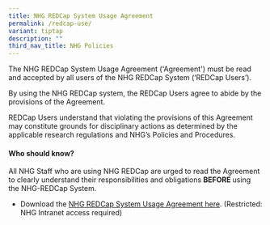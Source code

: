 ```yaml
---
title: NHG REDCap System Usage Agreement
permalink: /redcap-use/
variant: tiptap
description: ""
third_nav_title: NHG Policies
---
```

<p>The NHG REDCap System Usage Agreement ('Agreement') must be read and accepted
by all users of the NHG REDCap System (‘REDCap Users’).</p>
<p>By using the NHG REDCap system, the REDCap Users agree to abide by the
provisions of the Agreement.&nbsp;&nbsp;&nbsp; &nbsp;&nbsp;&nbsp;</p>
<p>REDCap Users understand that violating the provisions of this Agreement
may constitute grounds for disciplinary actions as determined by the applicable
research regulations and NHG’s Policies and Procedures.</p>
<p></p>
<h4><strong>Who should know?</strong></h4>
<p>All NHG Staff who are using NHG REDCap are urged to read the Agreement
to clearly understand their responsibilities and obligations <strong>BEFORE </strong>using
the NHG-REDCap System.</p>
<p></p>
<ul data-tight="true" class="tight">
<li>
<p>Download the <a href="https://mynhg.nhg.com.sg/div/GRDO/Shared%20Library/NHG%20REDCap/REDCap%20Policies/1302-001%20NHG%20REDCap%20System%20Usage%20Agreement%20v2.pdf" rel="noopener noreferrer nofollow" target="_blank">NHG REDCap System Usage Agreement here</a>.
(Restricted: NHG Intranet access required)</p>
</li>
</ul>
<p></p>